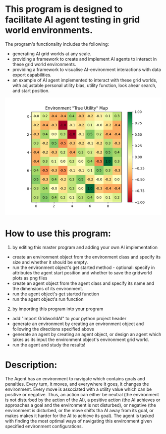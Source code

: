 # This program is designed to facilitate AI agent testing in grid world environments. 

The program's functionality includes the following:
- generating AI grid worlds at any scale.
- providing a framework to create and implement AI agents to interact in these grid world environments.
- providing a framework to visualise AI-environment interactions with data export capabilities.
- an example of AI agent implemented to interact with these grid worlds, with adjustable personal utility bias, utility
function, look ahear search, and start position.

![simulation example](https://raw.githubusercontent.com/phileasdg/GridWorldAI/main/simulation2.gif)

# How to use this program:
1) by editing this master program and adding your own AI implementation
- create an environment object from the environment class and specify its size and whether it should be empty.
- run the environment object's get started method - optional: specify in attributes the agent start position and whether
to save the gridworld plots as png files
- create an agent object from the agent class and specify its name and the dimensions of its environment.
- run the agent object's get started function
- run the agent object's run function

2) by importing this program into your program
- add "import GridworldAI" to your python project header
- generate an environment by creating an environment object and following the directions specified above
- generate an agent by creating an agent object, or design an agent which takes as its input the environment object's
environment grid world.
- run the agent and study the results!

# Description:
The Agent has an environment to navigate which contains goals and penalties. Every turn, it moves, and everywhere it
goes, it changes the environment. Every move is associated with a utility value which can be positive or negative.
Thus, an action can either be neutral (the environment is not disturbed by the action of the AI), a positive action
(the AI achieves or approaches a goal and the environment is not disturbed), or negative (the environment is disturbed,
or the move shifts tha AI away from its goal, or makes makes it harder for the AI to achieve its goal).
The agent is tasked with finding the most optimal ways of navigating this environment given specified environment configurations.
